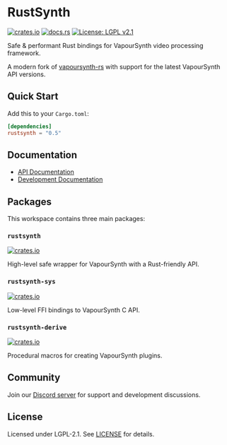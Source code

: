 # RustSynth

[![crates.io](https://img.shields.io/crates/v/rustsynth.svg)](https://crates.io/crates/rustsynth)
[![docs.rs](https://docs.rs/rustsynth/badge.svg)](https://docs.rs/rustsynth)
[![License: LGPL v2.1](https://img.shields.io/badge/License-LGPL%20v2.1-blue.svg)](https://www.gnu.org/licenses/lgpl-2.1)

Safe & performant Rust bindings for VapourSynth video processing framework.

A modern fork of [vapoursynth-rs](https://github.com/YaLTeR/vapoursynth-rs) with support for the latest VapourSynth API versions.

## Quick Start

Add this to your `Cargo.toml`:

```toml
[dependencies]
rustsynth = "0.5"
```

## Documentation

- [API Documentation](https://docs.rs/rustsynth)
- [Development Documentation](https://animafps.github.io/rustsynth/rustsynth/index.html)

## Packages

This workspace contains three main packages:

### `rustsynth`

[![crates.io](https://img.shields.io/crates/v/rustsynth.svg)](https://crates.io/crates/rustsynth)

High-level safe wrapper for VapourSynth with a Rust-friendly API.

### `rustsynth-sys`

[![crates.io](https://img.shields.io/crates/v/rustsynth-sys.svg)](https://crates.io/crates/rustsynth-sys)

Low-level FFI bindings to VapourSynth C API.

### `rustsynth-derive`

[![crates.io](https://img.shields.io/crates/v/rustsynth-derive.svg)](https://crates.io/crates/rustsynth-derive)

Procedural macros for creating VapourSynth plugins.

## Community

Join our [Discord server](https://discord.com/invite/5z3YhWstQr) for support and development discussions.

## License

Licensed under LGPL-2.1. See [LICENSE](./LICENSE) for details.
